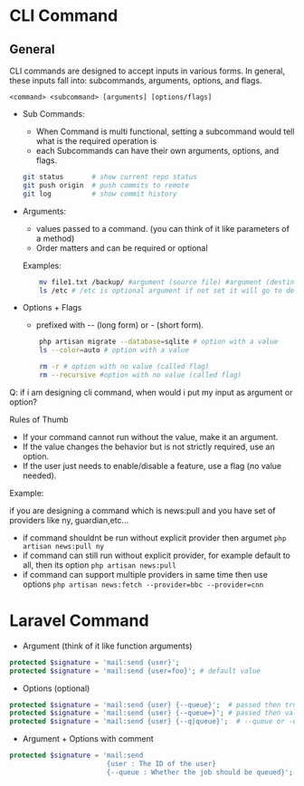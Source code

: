 # CLI Command



## General

CLI commands are designed to accept inputs in various forms. In general, these inputs fall into: subcommands, arguments, options, and flags.

```<command> <subcommand> [arguments] [options/flags]```

- Sub Commands:
    - When Command is multi functional, setting a subcommand would tell what is the required operation is
    - each Subcommands can have their own arguments, options, and flags.
    ``` bash
    git status       # show current repo status
    git push origin  # push commits to remote
    git log          # show commit history
    ```

- Arguments:
    - values passed to a command. (you can think of it like parameters of a method)
    - Order matters and can be required or optional

    Examples:
    ``` bash
        mv file1.txt /backup/ #argument (source file) #argument (destination directory) 
        ls /etc # /etc is optional argument if not set it will go to default
    ```

- Options + Flags
    - prefixed with -- (long form) or - (short form).

    ```bash
        php artisan migrate --database=sqlite # option with a value
        ls --color=auto # option with a value

        rm -r # option with no value (called flag)
        rm --recursive #option with no value (called flag)
    ```

Q: if i am designing cli command, when would i put my input as argument or option?

Rules of Thumb
- If your command cannot run without the value, make it an argument.
- If the value changes the behavior but is not strictly required, use an option.
- If the user just needs to enable/disable a feature, use a flag (no value needed).

Example:

if you are designing a command which is news:pull and you have set of providers like ny, guardian,etc...

- if command shouldnt be run without explicit provider then argumet `php artisan news:pull ny`
- if command can still run without explicit provider, for example default to all, then its option `php artisan news:pull`
- if command can support multiple providers in same time then use options `php artisan news:fetch --provider=bbc --provider=cnn`


# Laravel Command

- Argument (think of it like function arguments)

```php
protected $signature = 'mail:send {user}'; 
protected $signature = 'mail:send {user=foo}'; # default value
```

- Options (optional)

```php
protected $signature = 'mail:send {user} {--queue}';  # passed then true .. not passed then false (flag or switch)
protected $signature = 'mail:send {user} {--queue=}'; # passed then value .. not passed then null
protected $signature = 'mail:send {user} {--q|queue}';  # --queue or -q will work
```

- Argument + Options with comment
```php
protected $signature = 'mail:send
                        {user : The ID of the user}
                        {--queue : Whether the job should be queued}';
```